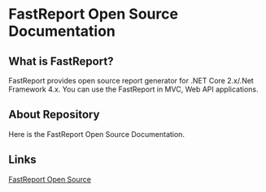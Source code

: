 # FastReport Open Source Documentation

## What is FastReport?

FastReport provides open source report generator for .NET Core 2.x/.Net Framework 4.x. You can use the FastReport in MVC, Web API applications.

## About Repository

Here is the FastReport Open Source Documentation. 

## Links

[FastReport Open Source](https://github.com/FastReports/FastReport "Click for visiting the FastReport Open Source GitHub")

